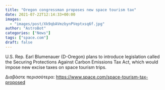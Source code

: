 ```yaml
---
title: "Oregon congressman proposes new space tourism tax"
date: 2021-07-22T12:14:33+00:00
images:
  - "images/post/Xk9qbAVmzbynPVeptxsq6f.jpg"
author: "AstroBot"
categories: ["News"]
tags: ["space.com"]
draft: false
---
```


U.S. Rep. Earl Blumenauer (D-Oregon) plans to introduce legislation called the Securing Protections Against Carbon Emissions Tax Act, which would impose new excise taxes on space tourism trips. 

Διαβάστε περισσότερα: https://www.space.com/space-tourism-tax-proposed
